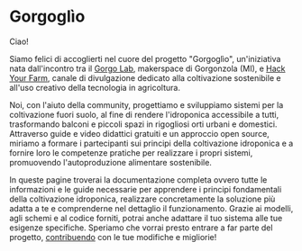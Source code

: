 # Gorgoglìo

Ciao!

Siamo felici di accoglierti nel cuore del progetto "Gorgoglìo", un'iniziativa nata dall'incontro tra il [Gorgo Lab](https://gorgolab.it/), makerspace di Gorgonzola (MI), e [Hack Your Farm](https://www.youtube.com/@HackYourFarm), canale di divulgazione dedicato alla coltivazione sostenibile e all'uso creativo della tecnologia in agricoltura.

Noi, con l'aiuto della community, progettiamo e sviluppiamo sistemi per la coltivazione fuori suolo, al fine di rendere l'idroponica accessibile a tutti, trasformando balconi e piccoli spazi in rigogliosi orti urbani e domestici. Attraverso guide e video didattici gratuiti e un approccio open source, miriamo a formare i partecipanti sui principi della coltivazione idroponica e a fornire loro le competenze pratiche per realizzare i propri sistemi, promuovendo l'autoproduzione alimentare sostenibile.

In queste pagine troverai la documentazione completa ovvero tutte le informazioni e le guide necessarie per apprendere i principi fondamentali della coltivazione idroponica, realizzare concretamente la soluzione più adatta a te e comprenderne nel dettaglio il funzionamento. Grazie ai modelli, agli schemi e al codice forniti, potrai anche adattare il tuo sistema alle tue esigenze specifiche. Speriamo che vorrai presto entrare a far parte del progetto, [contribuendo](contribute) con le tue modifiche e migliorie!
